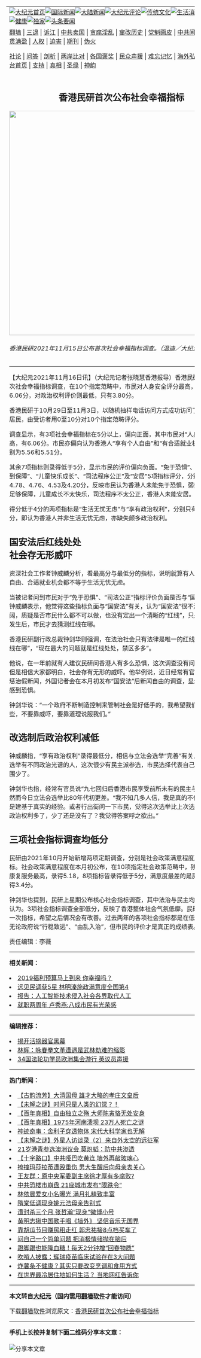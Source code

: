 <a name="1" id="1" target="_blank"></a><span id="1"></span>
<table align=center border="0"><tr><td colspan="2" VALIGN=TOP><a href="https://github.com/orxxpr3833/djy/blob/master/gb/nf1351518.md#1"><img src="https://raw.githubusercontent.com/orxxpr3833/www/master/t/djy/1.jpg" title="大纪元首页" alt="大纪元首页"></a><a href="https://github.com/orxxpr3833/djy/blob/master/gb/n24hr.md#1"><img src="https://raw.githubusercontent.com/orxxpr3833/www/master/t/djy/3.jpg" title="国际新闻" alt="国际新闻"></a><a href="https://github.com/orxxpr3833/djy/blob/master/gb/nsc413.md#1"><img src="https://raw.githubusercontent.com/orxxpr3833/www/master/t/djy/4.jpg" title="大陆新闻" alt="大陆新闻"></a><a href="https://github.com/orxxpr3833/djy/blob/master/gb/news392.md#1"><img src="https://raw.githubusercontent.com/orxxpr3833/www/master/t/djy/5.jpg" title="大纪元评论" alt="大纪元评论"></a><a href="https://github.com/orxxpr3833/djy/blob/master/gb/news2007.md#1"><img src="https://raw.githubusercontent.com/orxxpr3833/www/master/t/djy/6.jpg" title="传统文化" alt="传统文化"></a><a href="https://github.com/orxxpr3833/djy/blob/master/gb/news2008.md#1"><img src="https://raw.githubusercontent.com/orxxpr3833/www/master/t/djy/7.jpg" title="生活消费" alt="生活消费"></a><a href="https://github.com/orxxpr3833/djy/blob/master/gb/ncyule.md#1"><img src="https://raw.githubusercontent.com/orxxpr3833/www/master/t/djy/8.jpg" title="娱乐休闲" alt="娱乐休闲"></a><a href="https://github.com/orxxpr3833/djy/blob/master/gb/nsc1002.md#1"><img src="https://raw.githubusercontent.com/orxxpr3833/www/master/t/djy/9.jpg" title="健康" alt="健康"></a><a href="https://github.com/orxxpr3833/djy/blob/master/gb/nf6092.md#1"><img src="https://raw.githubusercontent.com/orxxpr3833/www/master/t/djy/10a.jpg" title="独家" alt="独家"></a><a href="https://github.com/orxxpr3833/djy/blob/master/gb/nf4514.md#1"><img src="https://raw.githubusercontent.com/orxxpr3833/www/master/t/djy/12a.jpg" title="头条要闻" alt="头条要闻"></a></td></tr>
<tr><td colspan="2" VALIGN=TOP><a target="_blank" href="https://github.com/orxxpr3833/www/blob/master/README.md?zsrh#1">翻墙</a> | <a target="_blank" href="https://github.com/orxxpr3833/djy/blob/master/gb/nf5657.md#1">三退</a> | <a target="_blank" href="https://github.com/orxxpr3833/djy/blob/master/gb/nf6124.md#1">诉江</a> | <a target="_blank" href="https://github.com/orxxpr3833/djy/blob/master/gb/nf1176117.md#1">中共卖国</a> | <a target="_blank" href="https://github.com/orxxpr3833/djy/blob/master/gb/nf5773.md#1">贪腐淫乱</a> | <a target="_blank" href="https://github.com/orxxpr3833/djy/blob/master/gb/nf1176115.md#1">窜改历史</a> | <a target="_blank" href="https://github.com/orxxpr3833/djy/blob/master/gb/nf1176107.md#1">党魁画皮</a> | <a target="_blank" href="https://github.com/orxxpr3833/djy/blob/master/gb/nf1320400.md#1">中共间谍</a> | <a target="_blank" href="https://github.com/orxxpr3833/djy/blob/master/gb/nf1176114.md#1">破坏传统</a> | <a target="_blank" href="https://github.com/orxxpr3833/ntdtv/blob/master/gb/prog447_1.md#1">恶贯满盈</a> | <a target="_blank" href="https://github.com/orxxpr3833/djy/blob/master/gb/ncid278.md#1">人权</a> | <a target="_blank" href="https://github.com/orxxpr3833/djy/blob/master/gb/nf1176111.md#1">迫害</a> | <a target="_blank" href="https://gitlab.com/szzdlab/mh-qikan/blob/master/README.md#1">期刊</a> | <a target="_blank" href="https://github.com/orxxpr3833/djy/blob/master/gb/nf5562.md#1">伪火</a></p><p><a target="_blank" href="https://github.com/orxxpr3833/djy/blob/master/gb/9p.md#1">社论</a> | <a target="_blank" href="https://github.com/orxxpr3833/djy/blob/master/gb/nf4378.md#1">问答</a> | <a target="_blank" href="https://github.com/orxxpr3833/djy/blob/master/gb/nf5792.md#1">剖析</a> | <a target="_blank" href="https://github.com/orxxpr3833/djy/blob/master/gb/nf5735.md#1">两岸比对</a> | <a target="_blank" href="https://github.com/orxxpr3833/djy/blob/master/gb/nf6119.md#1">各国褒奖</a> | <a target="_blank" href="https://github.com/orxxpr3833/djy/blob/master/gb/nf6120.md#1">民众声援</a> | <a target="_blank" href="https://github.com/orxxpr3833/djy/blob/master/gb/nf1188594.md#1">难忘记忆</a> | <a target="_blank" href="https://github.com/orxxpr3833/djy/blob/master/gb/nf3180.md#1">海外弘传</a> | <a target="_blank" href="https://github.com/orxxpr3833/djy/blob/master/gb/nf5410.md#1">万人上访</a> | <a target="_blank" href="https://github.com/orxxpr3833/www/blob/master/README.md?zsrh#1">平台首页</a> | <a target="_blank" href="https://github.com/orxxpr3833/djy/blob/master/gb/nf4386.md#1">支持</a> | <a target="_blank" href="https://github.com/orxxpr3833/djy/blob/master/gb/nf4389.md#1">真相</a> | <a target="_blank" href="https://github.com/orxxpr3833/djy/blob/master/gb/nf5790.md#1">圣缘</a> | <a target="_blank" href="https://github.com/orxxpr3833/djy/blob/master/gb/nf4786.md#1">神韵</a></td></tr>
<tr><td VALIGN=TOP width="626"><h2 align=center>香港民研首次公布社会幸福指标</h2>
<img width="600" src="https://i.epochtimes.com/assets/uploads/2021/11/id13378203-a2-1@1200x1200-600x400.jpg" />
<h6>香港民研2021年11月15日公布首次社会幸福指标调查。（温迪／大纪元）
</h6>
<hr>
	<p>【大纪元2021年11月16日讯】（大纪元记者张晓慧<ahref="https://github.com/orxxpr3833/djy/blob/master/gb/tag/%E9%A6%99%E6%B8%AF.md#1">香港</a>报导）香港<ahref="https://github.com/orxxpr3833/djy/blob/master/gb/tag/%E6%B0%91%E7%A0%94.md#1">民研</a>15日公布首次<ahref="https://github.com/orxxpr3833/djy/blob/master/gb/tag/%E7%A4%BE%E4%BC%9A.md#1">社会</a><ahref="https://github.com/orxxpr3833/djy/blob/master/gb/tag/%E5%B9%B8%E7%A6%8F%E6%8C%87%E6%A0%87.md#1">幸福指标</a>调查，在10个指定范畴中，市民对人身安全评分最高，10分中有6.06分，对政治权利评价则最低，只有3.80分。</p>
<p><ahref="https://github.com/orxxpr3833/djy/blob/master/gb/tag/%E9%A6%99%E6%B8%AF.md#1">香港</a><ahref="https://github.com/orxxpr3833/djy/blob/master/gb/tag/%E6%B0%91%E7%A0%94.md#1">民研</a>于10月29日至11月3日，以随机抽样电话访问方式成功访问了1,004名香港居民，由受访者用0至10分对10个指定范畴评分。</p>
<p>调查显示，有3项<ahref="https://github.com/orxxpr3833/djy/blob/master/gb/tag/%E7%A4%BE%E4%BC%9A.md#1">社会</a><ahref="https://github.com/orxxpr3833/djy/blob/master/gb/tag/%E5%B9%B8%E7%A6%8F%E6%8C%87%E6%A0%87.md#1">幸福指标</a>在5分以上，偏向正面，其中市民对“人身安全”评分最高，有6.06分。市民亦偏向认为香港人“享有个人自由”和“有合适就业机会”，评分分别为5.56和5.51分。</p>
<p>其余7项指标则录得低于5分，显示市民的评价偏向负面。“免于恐惧”、“弱势社群得到保障”、“儿童快乐成长”、“司法程序公正”及“安居”5项指标评分，分别为4.85、4.78、4.76、4.53及4.20分，反映市民认为香港人未能免于恐惧，弱势社群得不到足够保障，儿童成长不太快乐，司法程序不太公正，香港人未能安居。</p>
<p>得分低于4分的两项指标是“生活无忧无虑”与“享有政治权利”，分别只有3.97和3.80分，即认为香港人并非生活无忧无虑，亦缺失颇多政治权利。</p>
<h2>国安法后红线处处<br />
社会存无形威吓</h2>
<p>资深社会工作者钟威麟分析，看最高分与最低分的指标，说明就算有人身安全、个人自由、合适就业机会都不等于生活无忧无虑。</p>
<p>当被记者问到市民对于“免于恐惧”、“司法公正”指标评价负面是否与“国安法”有关，钟威麟表示，他觉得这些指标负面与“国安法”有关，认为“国安法”很不清晰，范围很阔，质疑是否市民什么都不可以做，也没有定出一个清晰的“红线”，只是在搜捕行动发生后，市民才去猜测红线在哪。</p>
<p>香港民研副行政总裁钟剑华则强调，在法治社会只有法律是唯一的红线，不应该问“红线在哪”，“现在最大的问题就是红线处处，禁区多多”。</p>
<p>他说，在一年前就有人建议民研问香港人有多么恐惧，这次调查没有问到恐惧什么，但是相信大家都明白，社会存有无形的威吓。他举例说，近日经常有官员出来讲话要惩治假新闻，外国记者会在本月初发布“国安法”后新闻自由的调查，显示外国记者都感到恐惧。</p>
<p>钟剑华说：“一个政府不断制造控制来管制社会是好低手的，我希望我们政府长进一些，不要靠威吓，要靠道理说服我们。”</p>
<h2>改选制后政治权利减低</h2>
<p>钟威麟指，“享有政治权利”录得最低分，相信与立法会选举“完善”有关，过去立法会选举有不同政治光谱的人，这次很少有民主派参选，市民选择代表自己想法议员的范围少了。</p>
<p>钟剑华也指，经常有官员说“九七回归后香港市民享受前所未有的民主与政治权利”，然而今日立法会选举比80年代初更差。“我不知几多人信，我是真的不信，我的不信是建基于真实的经验。或者行出街问一下市民，觉得这次选举比上次选举，香港人的政治权利多了，少了还是没有了？我觉得答案呼之欲出。”</p>
<h2>三项社会指标调查均低分</h2>
<p>民研由2021年10月开始新增两项定期调查，分别是社会政策满意程度及社会幸福指标。社会政策满意程度在本月初公布，在10项指定社会政策范畴中，残障人士提供的康复服务最高，录得5.18，8项指标皆录得低于5分，满意度最差的是房屋政策，只得3.4分。</p>
<p>钟剑华也提到，民研上星期公布核心社会指标调查，其中法治与民主均低于5分。他认为。3项社会指标调查全部低分，反映了香港整体社会气氛低靡。民研会3个月公布一次指标，希望之后情况会有改善。过去两年的各项社会指标都是在低位上上落落，无论政府说“行稳致远”、“由乱入治”，但市民的评价才是真正的成绩表。◇</p>
<p>责任编辑：李薇</p>
	
<hr>


<strong>相关新闻：</strong>
<li><a href="https://github.com/orxxpr3833/djy/blob/master/gb/19/5/28/n11284153.md#1">2019福利预算马上到来 你幸福吗？</a></li>
<li><a href="https://github.com/orxxpr3833/djy/blob/master/gb/19/5/30/n11289499.md#1">远见民调获5星 林明溱施政满意度全国第4</a></li>
<li><a href="https://github.com/orxxpr3833/djy/blob/master/gb/19/7/30/n11418543.md#1">报告：人工智能技术侵入社会各界取代人工</a></li>
<li><a href="https://github.com/orxxpr3833/djy/blob/master/gb/20/12/28/n12648767.md#1">就职两周年  卢秀燕:八成市民有光荣感</a></li>
<hr>


<strong>编辑推荐：</strong>
<li><a href="https://github.com/upjkzu3674/djy/blob/master/gb/10/4/19/n2881569.md?dfh#1" target="_blank">揭开活摘器官黑幕</a></li><li><a href="https://github.com/tsiac2612/djy/blob/master/gb/19/2/13/n11042647.md#1" target="_blank">林辉：咏春拳文革遭遇是武林劫难的缩影</a></li><li><a href="https://github.com/tsiac2612/djy/blob/master/gb/19/8/30/n11488843.md#1" target="_blank">34国法轮功学员欧洲集会游行 英议员声援</a></li>
<hr>

<strong>热门新闻：</strong>
<li><a href="https://github.com/edeaxq362/djy/blob/master/gb/21/11/10/n13368067.md#1">【古韵流芳】大清国母 雄才大略的孝庄文皇后</a></li>
<li><a href="https://github.com/edeaxq362/djy/blob/master/gb/21/11/10/n13368062.md#1">【未解之谜】时间只是人类的幻觉？！</a></li>
<li><a href="https://github.com/edeaxq362/djy/blob/master/gb/21/11/5/n13356561.md#1">【百年真相】自由独立之殇 大师陈寅恪无处安身</a></li>
<li><a href="https://github.com/edeaxq362/djy/blob/master/gb/21/11/11/n13370142.md#1">【百年真相】1975年河南溃坝 23万人死亡之谜</a></li>
<li><a href="https://github.com/edeaxq362/djy/blob/master/gb/21/11/6/n13358100.md#1">神迹奇事：舍利子穿透物体  宋代大科学家也无解</a></li>
<li><a href="https://github.com/edeaxq362/djy/blob/master/gb/21/11/12/n13372289.md#1">【未解之谜】外星人访谈录（2）来自外太空的远征军</a></li>
<li><a href="https://github.com/edeaxq362/djy/blob/master/gb/21/11/14/n13374440.md#1">21岁港青参选澳洲议会 莫炽韬：防中共渗透</a></li>
<li><a href="https://github.com/edeaxq362/djy/blob/master/gb/21/11/13/n13373695.md#1">【十字路口】中共哑巴吃黄连 墙外再敲玻璃心</a></li>
<li><a href="https://github.com/edeaxq362/djy/blob/master/gb/21/11/13/n13373501.md#1">擦撞玛莎拉蒂遭殴重伤 男大生醒后向母亲表关心</a></li>
<li><a href="https://github.com/edeaxq362/djy/blob/master/gb/21/11/12/n13372456.md#1">王友群：原中央军委副主席徐才厚有多腐败?</a></li>
<li><a href="https://github.com/edeaxq362/djy/blob/master/gb/21/11/13/n13374328.md#1">中共恐楼市崩盘 21座城市发布“限跌令”</a></li>
<li><a href="https://github.com/edeaxq362/djy/blob/master/gb/21/11/12/n13372464.md#1">林依晨爱女小名曝光 满月礼精致丰富</a></li>
<li><a href="https://github.com/edeaxq362/djy/blob/master/gb/21/11/12/n13372784.md#1">隋棠低调现身姚元浩母亲告别式</a></li>
<li><a href="https://github.com/edeaxq362/djy/blob/master/gb/21/11/14/n13375826.md#1">遭封杀三个月 张哲瀚“现身”微博小号</a></li>
<li><a href="https://github.com/edeaxq362/djy/blob/master/gb/21/11/14/n13374491.md#1">黄明志揪中国歌手唱《墙外》 坚信音乐无国界</a></li>
<li><a href="https://github.com/edeaxq362/djy/blob/master/gb/21/11/14/n13374852.md#1">靠胡瓜节目赚房租走红 郭忠祐接8点档买车了</a></li>
<li><a href="https://github.com/edeaxq362/djy/blob/master/gb/21/11/13/n13373735.md#1">问自己一个简单问题 把消极情绪抛在脑后</a></li>
<li><a href="https://github.com/edeaxq362/djy/blob/master/gb/21/11/8/n13362540.md#1">蹬脚跟也能降血糖！每天2分钟增“回春物质”</a></li>
<li><a href="https://github.com/edeaxq362/djy/blob/master/gb/21/11/13/n13373110.md#1">吹哨人披露：辉瑞疫苗临床试验存在3大问题</a></li>
<li><a href="https://github.com/edeaxq362/djy/blob/master/gb/21/11/13/n13374239.md#1">炸薯条不健康？其实只要改变烹调和食用方式</a></li>
<li><a href="https://github.com/edeaxq362/djy/blob/master/gb/21/11/14/n13374842.md#1">在世界最冷居住地如何生活？ 当地网红告诉你</a></li>
<hr>

<strong>本文转自<a href="https://www.epochtimes.com">大纪元</a>（国内需用<a href="https://github.com/orxxpr3833/www/blob/master/README.md#8">翻墙软件</a>才能访问）</strong><p>下载<a href="https://github.com/orxxpr3833/www/blob/master/README.md#8">翻墙软件</a>浏览原文：<a href="https://www.epochtimes.com/gb/21/11/16/n13378183.htm">香港民研首次公布社会幸福指标</a></p><hr>

<strong>手机上长按并复制下面二维码分享本文章：</strong><br><br><img src="https://chart.apis.google.com/chart?cht=qr&chs=240x240&choe=UTF-8&chld=M|2&chl=https://github.com/orxxpr3833/djy/blob/master/gb/21/11/16/n13378183.md%231" title="分享本文章"></td><td VALIGN=TOP><a href="https://github.com/orxxpr3833/djy/blob/master/gb/16/1/21/n4622075.md?dfh#1" target="_blank"><img src="https://raw.githubusercontent.com/orxxpr3833/djy/master/gb/300/wei-f1.jpg" title="中共的伪火骗局"  alt="中共的伪火骗局"></a><br><a href="https://github.com/orxxpr3833/www/blob/master/README.md?dfh#9" target="_blank"><img src="https://raw.githubusercontent.com/orxxpr3833/djy/master/gb/300/yong-h.jpg" title="永恒的见证"  alt="永恒的见证"></a><br><a href="https://github.com/orxxpr3833/djy/blob/master/gb/13/9/29/n3974789.md?dfh#1" target="_blank"><img src="https://raw.githubusercontent.com/orxxpr3833/djy/master/gb/300/shang-lnz.jpg" title="善良女子被中共投男牢"  alt="善良女子被中共投男牢"></a><br><a href="https://github.com/orxxpr3833/djy/blob/master/gb/16/3/16/n4663449.md?dfh#1" target="_blank"><img src="https://raw.githubusercontent.com/orxxpr3833/djy/master/gb/300/huo-z3.jpg" title="警卫目击活摘器官"  alt="警卫目击活摘器官"></a><br><a href="https://github.com/orxxpr3833/djy/blob/master/gb/16/8/7/n8177641.md?dfh#1" target="_blank"><img src="https://raw.githubusercontent.com/orxxpr3833/djy/master/gb/300/huo-z4.jpg" title="证人描述活摘恐怖"  alt="证人描述活摘恐怖"></a><br><a href="https://github.com/orxxpr3833/djy/blob/master/gb/10/4/19/n2881569.md?dfh#1" target="_blank"><img src="https://raw.githubusercontent.com/orxxpr3833/djy/master/gb/300/huo-z1.jpg" title="揭开活摘器官黑幕"  alt="揭开活摘器官黑幕"></a><br><a href="https://github.com/orxxpr3833/djy/blob/master/gb/10/11/7/n3077476.md?dfh#1" target="_blank"><img src="https://raw.githubusercontent.com/orxxpr3833/djy/master/gb/300/ma-ks.jpg" title="马克思的成魔之路"  alt="马克思的成魔之路"></a><br><a href="https://github.com/orxxpr3833/djy/blob/master/gb/14/6/9/n4173977.md?dfh#1" target="_blank"><img src="https://raw.githubusercontent.com/orxxpr3833/djy/master/gb/300/chang-zs.jpg" title="藏字石 蕴天机"  alt="藏字石 蕴天机"></a><br><a href="https://github.com/orxxpr3833/djy/blob/master/gb/18/5/10/n10381511.md?dfh#1" target="_blank"><img src="https://raw.githubusercontent.com/orxxpr3833/djy/master/gb/300/st1.jpg" title="关注三亿人三退"  alt="关注三亿人三退"></a><br><a href="https://github.com/orxxpr3833/djy/blob/master/gb/18/3/21/n10237682.md?dfh#1" target="_blank"><img src="https://raw.githubusercontent.com/orxxpr3833/djy/master/gb/300/jie-t.jpg" title="解体中共复兴中华"  alt="解体中共复兴中华"></a><br><a href="https://github.com/orxxpr3833/djy/blob/master/gb/9/2/9/n2422991.md?dfh#1" target="_blank"><img src="https://raw.githubusercontent.com/orxxpr3833/djy/master/gb/300/gao-zs.jpg" title="中共迫害良心律师"  alt="中共迫害良心律师"></a><br><a href="https://github.com/orxxpr3833/djy/blob/master/gb/18/12/9/n10900044.md?dfh#1" target="_blank"><img src="https://raw.githubusercontent.com/orxxpr3833/djy/master/gb/300/sj1.jpg" title="三百多万人举报江泽民"  alt="三百多万人举报江泽民"></a><br><a href="https://github.com/orxxpr3833/djy/blob/master/gb/18/8/28/n10672014.md?dfh#1" target="_blank"><img src="https://raw.githubusercontent.com/orxxpr3833/djy/master/gb/300/sj2.jpg" title="这些官员为何起诉江泽民"  alt="这些官员为何起诉江泽民"></a><br><a href="https://github.com/orxxpr3833/djy/blob/master/gb/8/12/18/n2367165.md?dfh#1" target="_blank"><img src="https://raw.githubusercontent.com/orxxpr3833/djy/master/gb/300/liangan.jpg" title="海峡两岸的强烈对比"  alt="海峡两岸的强烈对比"></a><br><a href="https://github.com/orxxpr3833/djy/blob/master/gb/15/12/10/n4593139.md?dfh#1" target="_blank"><img src="https://raw.githubusercontent.com/orxxpr3833/djy/master/gb/300/jia-ndzl.jpg" title="加拿大总理的贺信"  alt="加拿大总理的贺信"></a><br><a href="https://github.com/orxxpr3833/djy/blob/master/gb/11/6/17/n3289382.md?dfh#1" target="_blank"><img src="https://raw.githubusercontent.com/orxxpr3833/djy/master/gb/300/xiao-wd.jpg" title="探寻真相兼听则明"  alt="探寻真相兼听则明"></a><br><a href="https://github.com/orxxpr3833/djy/blob/master/gb/18/10/27/n10812623.md?dfh#1" target="_blank"><img src="https://raw.githubusercontent.com/orxxpr3833/djy/master/gb/300/yindu.jpg" title="印度媒体报道东方"  alt="印度媒体报道东方"></a><br><a href="https://github.com/orxxpr3833/djy/blob/master/gb/18/6/9/n10469652.md?dfh#1" target="_blank"><img src="https://raw.githubusercontent.com/orxxpr3833/djy/master/gb/300/xie-j.jpg" title="不一样的海外校园"  alt="不一样的海外校园"></a><br><a href="https://github.com/orxxpr3833/djy/blob/master/gb/7/4/5/n1669415.md?dfh#1" target="_blank"><img src="https://raw.githubusercontent.com/orxxpr3833/djy/master/gb/300/li-up.jpg" title="从大师到徒弟的传奇"  alt="从大师到徒弟的传奇"></a><br><a href="https://github.com/orxxpr3833/djy/blob/master/gb/17/5/26/n9191512.md?dfh#1" target="_blank"><img src="https://raw.githubusercontent.com/orxxpr3833/djy/master/gb/300/zfl2.jpg" title="亿万人与东方一本奇书"  alt="亿万人与东方一本奇书"></a><br><a href="https://github.com/orxxpr3833/djy/blob/master/gb/13/11/27/n4020290.md?dfh#1" target="_blank"><img src="https://raw.githubusercontent.com/orxxpr3833/djy/master/gb/300/zhen-h.jpg" title="大陆见不到的震撼场面"  alt="大陆见不到的震撼场面"></a><br><a href="https://github.com/orxxpr3833/djy/blob/master/gb/15/7/17/n4482910.md?dfh#1" target="_blank"><img src="https://raw.githubusercontent.com/orxxpr3833/djy/master/gb/300/dalu-sk.jpg" title="人心向善 大陆当初盛况"  alt="人心向善 大陆当初盛况"></a><br><a href="https://github.com/orxxpr3833/djy/blob/master/gb/19/1/5/n10955468.md?dfh#1" target="_blank"><img src="https://raw.githubusercontent.com/orxxpr3833/djy/master/gb/300/zfl1.jpg" title="追寻真理 这书讲什么"  alt="追寻真理 这书讲什么"></a><br><a href="https://github.com/orxxpr3833/www/blob/master/README.md?dfh#1" target="_blank"><img src="https://raw.githubusercontent.com/orxxpr3833/djy/master/gb/300/fq1.jpg" title="下载免费翻墙软件"  alt="下载免费翻墙软件"></a><br></td></tr></table>
